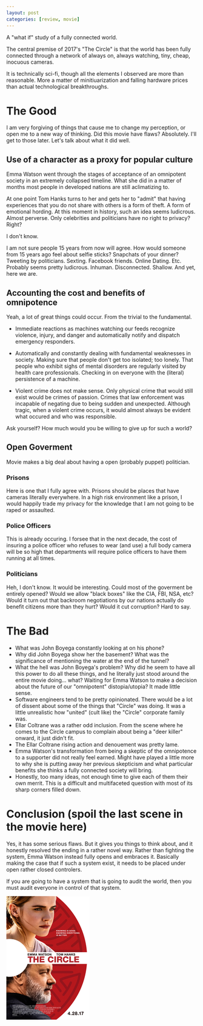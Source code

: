 ```yaml
---
layout: post
categories: [review, movie]
---
```


A "what if" study of a fully connected world. 

The central premise of 2017's "The Circle" is that the world has been fully connected through a network of always on, always watching, tiny, cheap, inocuous cameras.

It is technically sci-fi, though all the elements I observed are more than reasonable. More a matter of minitiuarization and falling hardware prices than actual technological breakthroughs.

# The Good

I am very forgiving of things that cause me to change my perception, or open me to a new way of thinking. Did this movie have flaws? Absolutely. I'll get to those later. Let's talk about what it did well.

## Use of a character as a proxy for popular culture

Emma Watson went through the stages of acceptance of an omnipotent society in an extremely collapsed timeline. What she did in a matter of months most people in developed nations are still aclimatizing to. 

At one point Tom Hanks turns to her and gets her to "admit" that having experiences that you do not share with others is a form of theft. A form of emotional hording. At this moment in history, such an idea seems ludicrous. Almost perverse. Only celebrities and politicians have no right to privacy? Right?

I don't know.

I am not sure people 15 years from now will agree. How would someone from 15 years ago feel about selfie sticks? Snapchats of your dinner? Tweeting by politicians. Sexting. Facebook friends. Online Dating. Etc. Probably seems pretty ludicrous. Inhuman. Disconnected. Shallow. And yet, here we are.

## Accounting the cost and benefits of omnipotence

Yeah, a lot of great things could occur. From the trivial to the fundamental. 

* Immediate reactions as machines watching our feeds recognize violence, injury, and danger and automatically notify and dispatch emergency responders. 

* Automatically and constantly dealing with fundamental weaknesses in society. Making sure that people don't get too isolated; too lonely. That people who exhibit sighs of mental disorders are regularly visited by health care professionals. Checking in on everyone with the (literal) persistence of a machine. 

* Violent crime does not make sense. Only physical crime that would still exist would be crimes of passion. Crimes that law enforcement was incapable of negating due to being sudden and unexpected. Although tragic, when a violent crime occurs, it would almost always be evident what occured and who was responsible. 

Ask yourself? How much would you be willing to give up for such a world?

## Open Goverment

Movie makes a big deal about having a open (probably puppet) politician.

### Prisons
Here is one that I fully agree with. Prisons should be places that have cameras literally everywhere. In a high risk environment like a prison, I would happily trade my privacy for the knowledge that I am not going to be raped or assaulted.

### Police Officers
This is already occuring. I forsee that in the next decade, the cost of insuring a police officer who refuses to wear (and use) a full body camera will be so high that departments will require police officers to have them running at all times.

### Politicians
Heh, I don't know. It would be interesting. Could most of the goverment be entirely opened? Would we allow "black boxes" like the CIA, FBI, NSA, etc? Would it turn out that backroom negotiations by our nations actually do benefit citizens more than they hurt? Would it cut corruption? Hard to say.


# The Bad

* What was John Boyega constantly looking at on his phone?
* Why did John Boyega show her the basement? What was the significance of mentioning the water at the end of the tunnel?
* What the hell was John Boyega's problem? Why did he seem to have all this power to do all these things, and he literally just stood around the entire movie doing... what? Waiting for Emma Watson to make a decision about the future of our "omnipotent" distopia/utopia? It made little sense.
* Software engineers tend to be pretty opinionated. There would be a lot of dissent about some of the things that "Circle" was doing. It was a little unrealistic how "united" (cult like) the "Circle" corporate family was.
* Ellar Coltrane was a rather odd inclusion. From the scene where he comes to the Circle campus to complain about being a "deer killer" onward, it just didn't fit.
* The Ellar Coltrane rising action and denouement was pretty lame. 
* Emma Watson's transformation from being a skeptic of the omnipotence to a supporter did not really feel earned. Might have played a little more to why she is putting away her previous skepticism and what particular benefits she thinks a fully connected society will bring.
* Honestly, too many ideas, not enough time to give each of them their own merrit. This is a difficult and multifaceted question with most of its sharp corners filled down.


# Conclusion (spoil the last scene in the movie here)

Yes, it has some serious flaws. But it gives you things to think about, and it honestly resolved the ending in a rather novel way. Rather than fighting the system, Emma Watson instead fully opens and embraces it. Basically making the case that if such a system exist, it needs to be placed under open rather closed controlers. 

If you are going to have a system that is going to audit the world, then you must audit everyone in control of that system.

<div class="videos">
<div class="video">
<img src="/assets/The_circle_(2017_film).png"/>
</div>
</div>
